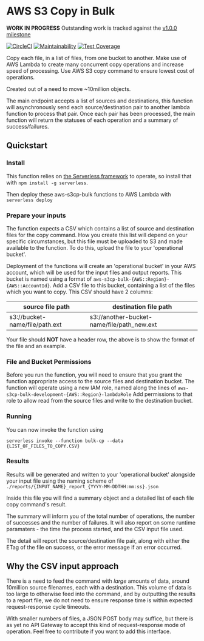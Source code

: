 # AWS S3 Copy in Bulk

**WORK IN PROGRESS** Outstanding work is tracked against the
[v1.0.0 milestone](https://github.com/tomharvey/aws-s3cp-bulk/milestone/1)

[![CircleCI](https://circleci.com/gh/tomharvey/aws-s3cp-bulk/tree/master.svg?style=svg)](https://circleci.com/gh/tomharvey/aws-s3cp-bulk/tree/master)
[![Maintainability](https://api.codeclimate.com/v1/badges/d092876ca28a14529d8f/maintainability)](https://codeclimate.com/github/tomharvey/aws-s3cp-bulk/maintainability)
[![Test Coverage](https://api.codeclimate.com/v1/badges/d092876ca28a14529d8f/test_coverage)](https://codeclimate.com/github/tomharvey/aws-s3cp-bulk/test_coverage)

Copy each file, in a list of files, from one bucket to another. Make use of AWS
Lambda to create many concurrent copy operations and increase speed of
processing. Use AWS S3 copy command to ensure lowest cost of operations.

Created out of a need to move ~10million objects.

The main endpoint accepts a list of sources and destinations, this function will
asynchronously send each source/destination pair to another lambda function to
process that pair. Once each pair has been processed, the main function will
return the statuses of each operation and a summary of success/failures.

## Quickstart

### Install

This function relies on [the Serverless framework](http://serverless.com) to
operate, so install that with `npm install -g serverless`.

Then deploy these aws-s3cp-bulk functions to AWS Lambda with `serverless deploy`

### Prepare your inputs

The function expects a CSV which contains a list of source and destination files
for the copy command. How you create this list will depend on your specific
circumstances, but this file must be uploaded to S3 and made available to the
function. To do this, upload the file to your 'operational bucket'.

Deployment of the functions will create an 'operational bucket' in your AWS
account, which will be used for the input files and output reports. This bucket
is named using a format of `aws-s3cp-bulk-{AWS::Region}-{AWS::AccountId}`. Add a
CSV file to this bucket, containing a list of the files which you want to copy.
This CSV should have 2 columns:

| source file path | destination file path |
| --- | --- |
| s3://bucket-name/file/path.ext | s3://another-bucket-name/file/path_new.ext |

Your file should **NOT** have a header row, the above is to show the format of
the file and an example.

### File and Bucket Permissions

Before you run the function, you will need to ensure that you grant the function
appropriate access to the source files and destination bucket. The function will
operate using a new IAM role, named along the lines of
`aws-s3cp-bulk-development-{AWS::Region}-lambdaRole`
Add permissions to that role to allow read from the source files and write to
the destination bucket.

### Running

You can now invoke the function using

`serverless invoke --function bulk-cp --data {LIST_OF_FILES_TO_COPY.CSV}`

### Results

Results will be generated and written to your 'operational bucket' alongside
your input file using the naming scheme of
`./reports/{INPUT_NAME}_report_{YYYY-MM-DDTHH:mm:ss}.json`

Inside this file you will find a summary object and a detailed list of each file
copy command's result.

The summary will inform you of the total number of operations, the number of
successes and the number of failures. It will also report on some runtime
paramaters - the time the process started, and the CSV input file used.

The detail will report the source/destination file pair, along with either
the ETag of the file on success, or the error message if an error occurred.

## Why the CSV input approach

There is a need to feed the command with *large* amounts of data, around
10million source filenames, each with a destination. This volume of data is too
large to otherwise feed into the command, and by outputting the results to a
report file, we do not need to ensure response time is within expected
request-response cycle timeouts.

With smaller numbers of files, a JSON POST body may suffice, but there is
as yet no API Gateway to accept this kind of request-response mode of
operation. Feel free to contribute if you want to add this interface.
